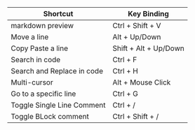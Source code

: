| Shortcut                   | Key Binding           |
| -------------------------- | --------------------- |
| markdown preview           | Ctrl + Shift + V      |
| Move a line                | Alt + Up/Down         |
| Copy Paste a line          | Shift + Alt + Up/Down |
| Search in code             | Ctrl + F              |
| Search and Replace in code | Ctrl + H              |
| Multi-cursor               | Alt + Mouse Click     |
| Go to a specific line      | Ctrl + G              |
| Toggle Single Line Comment  | Ctrl + /              |
| Toggle BLock comment          | Ctrl + Shift + /      |
